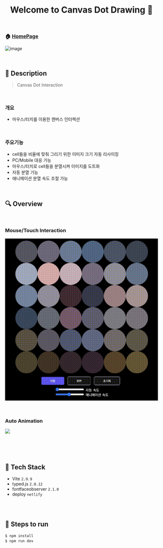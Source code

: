 <h1 align="center">Welcome to Canvas Dot Drawing 👋</h1>

<br>

### 🏠 [HomePage](https://slamdunk-test.site](https://dotdrawing.netlify.app/)/)  
![image](https://github.com/hoonsbory/canvasDotDrawing/assets/53922603/6693ca2c-8b8f-4d52-bcbc-d842b13b7d84)

<br>

## :page_with_curl: ​Description

> Canvas Dot Interaction
<br>

### 개요

- 마우스/터치를 이용한 캔버스 인터렉션

<br>

### 주요기능

- cell들을 비율에 맞춰 그리기 위한 이미지 크기 자동 리사이징
- PC/Mobile 대응 가능
- 마우스/터치로 cell들을 분열시켜 이미지를 도트화
- 자동 분열 기능
- 애니메이션 분열 속도 조절 가능

<br>



## :mag: Overview

<br>

### Mouse/Touch Interaction

![](./testImgs/canvasDot_test1.gif)

<br>

### Auto Animation

![](./testImgs/canvasDot_test2.gif)

<br>

<br>

<br>

## :wrench: ​Tech Stack

- Vite  `2.9.9`
- typed.js `2.0.12`
- fontfaceobserver `2.1.0`
- deploy `netlify`


<br>
<br>

## :runner: Steps to run

```bash
$ npm install 
$ npm run dev
```


